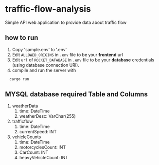 # traffic-flow-analysis
Simple API web application to provide data about traffic flow

## how to run
1. Copy 'sample.env' to '.env'
2. Edit `ALLOWED_ORIGINS` in `.env` file to be your __frontend__ url
3. Edit `url` of `ROCKET_DATABASE` in `.env` file to be your __database__ credentials (using database connection URI).
4. compile and run the server with 
  ```sh
    cargo run
  ```
  
## MYSQL database required Table and Columns
1. weatherData
    1. time: DateTime
    2. weatherDesc: VarChar(255)
2. trafficflow
    1. time: DateTime
    2. currentSpeed: INT
3. vehicleCounts
    1. time: DateTime
    2. motorcyclesCount: INT
    3. CarCount: INT
    4. heavyVehicleCount: INT
  